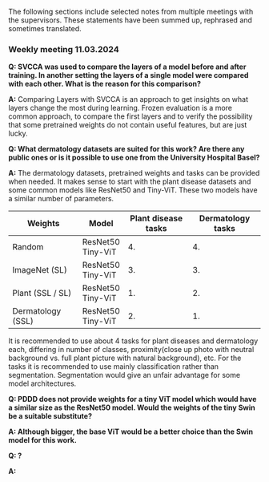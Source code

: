 The following sections include selected notes from multiple meetings with the supervisors. These statements have been summed up, rephrased and sometimes translated.

### Weekly meeting 11.03.2024

**Q: SVCCA was used to compare the layers of a model before and after training. In another setting the layers of a single model were compared with each other. What is the reason for this comparison?**

**A:** Comparing Layers with SVCCA is an approach to get insights on what layers change the most during learning. Frozen evaluation is a more common approach, to compare the first layers and to verify the possibility that some pretrained weights do not contain useful features, but are just lucky.

**Q: What dermatology datasets are suited for this work? Are there any public ones or is it possible to use one from the University Hospital Basel?**

**A:** The dermatology datasets, pretrained weights and tasks can be provided when needed. It makes sense to start with the plant disease datasets and some common models like ResNet50 and Tiny-ViT. These two models have a similar number of parameters.

| Weights           | Model                  | Plant disease tasks | Dermatology tasks |
| ----------------- | ---------------------- | ------------------- | ----------------- |
| Random            | ResNet50 <br> Tiny-ViT | 4.                  | 4.                |
| ImageNet (SL)     | ResNet50 <br> Tiny-ViT | 3.                  | 3.                |
| Plant (SSL / SL)  | ResNet50 <br> Tiny-ViT | 1.                  | 2.                |
| Dermatology (SSL) | ResNet50 <br> Tiny-ViT | 2.                  | 1.                |

It is recommended to use about 4 tasks for plant diseases and dermatology each, differing in number of classes, proximity(close up photo with neutral background vs. full plant picture with natural background), etc.
For the tasks it is recommended to use mainly classification rather than segmentation. Segmentation would give an unfair advantage for some model architectures.

**Q: PDDD does not provide weights for a tiny ViT model which would have a similar size as the ResNet50 model. Would the weights of the tiny Swin be a suitable substitute?**

**A: Although bigger, the base ViT would be a better choice than the Swin model for this work.**

**Q: ?**

**A:**
